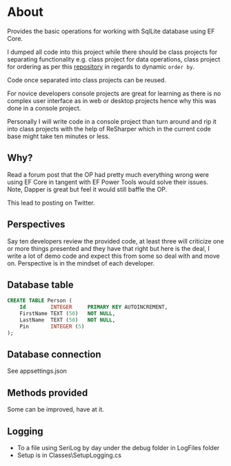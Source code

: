 ﻿# About

Provides the basic operations for working with SqlLite database using EF Core.

I dumped all code into this project while there should be class projects for separating functionality e.g. class project for data operations, class project for ordering as per this [repository](https://github.com/karenpayneoregon/ef-core-order-by) in regards to dynamic `order by`.

Code once separated into class projects can be reused.


For novice developers console projects are great for learning as there is no complex user interface as in web or desktop projects hence why this was done in a console project.

Personally I will write code in a console project than turn around and rip it into class projects with the help of ReSharper which in the current code base might take ten minutes or less.

## Why?

Read a forum post that the OP had pretty much everything wrong were using EF Core in tangent with EF Power Tools would solve their issues. Note, Dapper is great but feel it would still baffle the OP.

This lead to posting on Twitter.

## Perspectives

Say ten developers review the provided code, at least three will criticize one or more things presented and they have that right but here is the deal, I write a lot of demo code and expect this from some so deal with and move on. Perspective is in the mindset of each developer.


## Database table

```sql
CREATE TABLE Person (
    Id        INTEGER     PRIMARY KEY AUTOINCREMENT,
    FirstName TEXT (50)   NOT NULL,
    LastName  TEXT (50)   NOT NULL,
    Pin       INTEGER (5) 
);
```

## Database connection

See appsettings.json

## Methods provided

Some can be improved, have at it.


## Logging

- To a file using SeriLog by day under the debug folder in LogFiles folder
- Setup is in Classes\SetupLogging.cs

